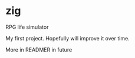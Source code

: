 # zig
RPG life simulator

My first project. Hopefully will improve it over time. 

More in READMER in future
